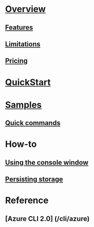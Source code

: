 # [Overview](overview.md)
## [Features](acc-features.md)
## [Limitations](acc-limitations.md)
## [Pricing](acc-pricing.md)

# [QuickStart](acc-quickstart.md)

# [Samples](cli-scripts.md)
## [Quick commands](quick-commands.md)

# How-to
## [Using the console window](acc-use-console-window.md)
## [Persisting storage](acc-persisting-storage.md)

# Reference
## [Azure CLI 2.0] (/cli/azure) 



